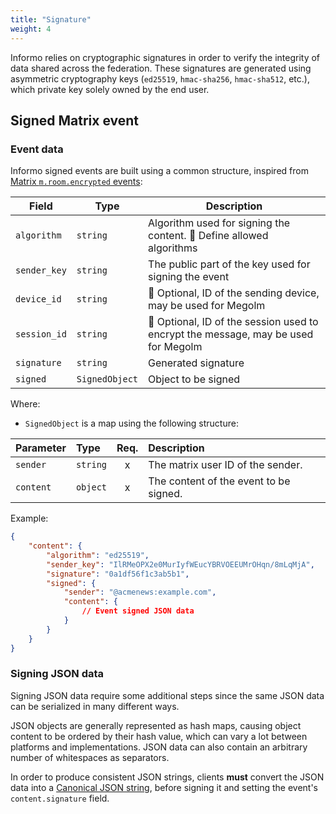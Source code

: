 ```yaml
---
title: "Signature"
weight: 4
---
```


Informo relies on cryptographic signatures in order to verify the integrity of
data shared across the federation. These signatures are generated using
asymmetric cryptography keys (`ed25519`, `hmac-sha256`, `hmac-sha512`, etc.),
which private key solely owned by the end user.


## Signed Matrix event

### Event data

Informo signed events are built using a common structure, inspired from [Matrix
`m.room.encrypted`
events](https://matrix.org/docs/spec/client_server/r0.4.0.html#m-room-encrypted):

|    Field     |      Type      |                                    Description                                     |
|--------------|----------------|------------------------------------------------------------------------------------|
| `algorithm`  | `string`       | Algorithm used for signing the content. 🔧 Define allowed algorithms               |
| `sender_key` | `string`       | The public part of the key used for signing the event                              |
| `device_id`  | `string`       | 🔧 Optional, ID of the sending device, may be used for Megolm                      |
| `session_id` | `string`       | 🔧 Optional, ID of the session used to encrypt the message, may be used for Megolm |
| `signature`  | `string`       | Generated signature                                                                |
| `signed`     | `SignedObject` | Object to be signed                                                                |

Where:

* `SignedObject` is a map using the following structure:

| Parameter          |       Type       | Req. |              Description               |
|:-------------------|:-----------------|:----:|:---------------------------------------|
| `sender`           | `string`         |  x   | The matrix user ID of the sender.      |
| `content`          | `object`         |  x   | The content of the event to be signed. |

<!-- 🔧: Need to do some research on Megolm and Matrix APIs around encryption and key
management -->

Example:

```json
{
    "content": {
        "algorithm": "ed25519",
        "sender_key": "IlRMeOPX2e0MurIyfWEucYBRVOEEUMrOHqn/8mLqMjA",
        "signature": "0a1df56f1c3ab5b1",
        "signed": {
            "sender": "@acmenews:example.com",
            "content": {
                // Event signed JSON data
            }
        }
    }
}
```

### Signing JSON data

Signing JSON data require some additional steps since the same JSON data can be
serialized in many different ways.

JSON objects are generally represented as hash maps, causing object content to
be ordered by their hash value, which can vary a lot between platforms and
implementations. JSON data can also contain an arbitrary number of whitespaces
as separators.

In order to produce consistent JSON strings, clients **must** convert the JSON
data into a [Canonical JSON
string](https://matrix.org/docs/spec/appendices.html#canonical-json), before
signing it and setting the event's `content.signature` field.
